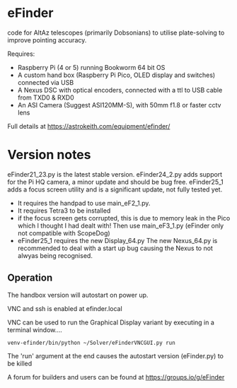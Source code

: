 # eFinder
code for AltAz telescopes (primarily Dobsonians) to utilise plate-solving to improve pointing accuracy.

Requires:
- Raspberry Pi (4 or 5) running Bookworm 64 bit OS
- A custom hand box (Raspberry Pi Pico, OLED display and switches) connected via USB
- A Nexus DSC with optical encoders, connected with a ttl to USB cable from TXD0 & RXD0
- An ASI Camera (Suggest ASI120MM-S), with 50mm f1.8 or faster cctv lens

Full details at [
](https://astrokeith.com/equipment/efinder/)https://astrokeith.com/equipment/efinder/

# Version notes
eFinder21_23.py is the latest stable version.
eFinder24_2.py adds support for the Pi HQ camera, a minor update and should be bug free.
eFinder25_1 adds a focus screen utility and is a significant update, not fully tested yet.
- It requires the handpad to use main_eF2_1.py.
- It requires Tetra3 to be installed
- if the focus screen gets corrupted, this is due to memory leak in the Pico which I thought I had dealt with! Then use main_eF3_1.py (eFinder only not compatible with ScopeDog)
- eFinder25_1 requires the new Display_64.py
The new Nexus_64.py is recommended to deal with a start up bug causing the Nexus to not alwyas being recognised.

## Operation
The handbox version will autostart on power up.

VNC and ssh is enabled at efinder.local

VNC can be used to run the Graphical Display variant by executing in a terminal window....

  `venv-efinder/bin/python ~/Solver/eFinderVNCGUI.py run`

The 'run' argument at the end causes the autostart version (eFinder.py) to be killed

A forum for builders and users can be found at https://groups.io/g/eFinder

